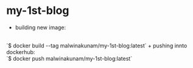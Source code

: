 # my-1st-blog

+ building new image:
<br>
`$ docker build --tag malwinakunam/my-1st-blog:latest`
+ pushing innto dockerhub:
<br>
`$ docker push malwinakunam/my-1st-blog:latest`

